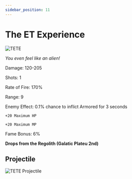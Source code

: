 ```yaml
---
sidebar_position: 11
---
```


# The ET Experience

![TETE](https://vwiki.valorserver.com/api/item/picture/the%20et%20experience)

<i>You even feel like an alien!</i>

Damage: 120-205

Shots: 1 

Rate of Fire: 170%

Range: 9


Enemy Effect: 0.1% chance to inflict Armored for 3 seconds


    +20 Maximum HP
    
    +20 Maximum MP
    
Fame Bonus: 6%

**Drops from the Regolith (Galatic Plateu 2nd)**

## Projectile

![TETE Projectile](https://cdn.discordapp.com/attachments/953134990428868629/981401672385437757/et.gif)
